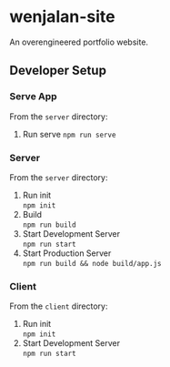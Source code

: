 # wenjalan-site
An overengineered portfolio website.

## Developer Setup
### Serve App
From the `server` directory:
1. Run serve
```npm run serve```

### Server
From the `server` directory:
1. Run init  
```npm init```
2. Build  
```npm run build```
3. Start Development Server  
```npm run start```
4. Start Production Server  
```npm run build && node build/app.js```

### Client
From the `client` directory:
1. Run init  
```npm init```
2. Start Development Server  
```npm run start```
